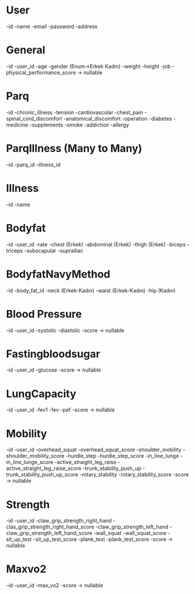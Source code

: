 # User 
-id
-name
-email
-password
-address

# General
-id
-user_id
-age
-gender (Enum->Erkek Kadın)
-weight
-height
-job
-physical_performance_score -> nullable

# Parq
-id
-chronic_illness
-tension
-cardiovascular
-chest_pain
-spinal_cord_discomfort
-anatomical_discomfort
-operation
-diabetes
-medicine
-supplements
-smoke
-addiction
-allergy


# ParqIllness (Many to Many)
-id
-parq_id
-illness_id

# Illness
-id
-name

# Bodyfat
-id
-user_id
-rate
-chest (Erkek)
-abdominal (Erkek)
-thigh (Erkek)
-biceps
-triceps
-subscapular
-suprailiac

# BodyfatNavyMethod
-id
-body_fat_id
-neck (Erkek-Kadın)
-waist (Erkek-Kadın)
-hip (Kadın)


# Blood Pressure
-id
-user_id
-systolic
-diastolic
-score -> nullable

# Fastingbloodsugar
-id 
-user_id
-glucose
-score -> nullable

# LungCapacity
-id
-user_id
-fev1
-fev
-pef
-score -> nullable

# Mobility
-id
-user_id
-overhead_squat
-overhead_squat_score
-shoulder_mobility
-shoulder_mobility_score
-hurdle_step
-hurdle_step_score
-in_line_lunge
-in_line_lunge_score
-active_straight_leg_raise
-active_straight_leg_raise_score
-trunk_stability_push_up
-trunk_stability_push_up_score
-rotary_stability
-rotary_stability_score
-score -> nullable

# Strength
-id
-user_id
-claw_grip_strength_right_hand
-clas_grip_strength_right_hand_score
-claw_grip_strength_left_hand
-claw_grip_strength_left_hand_score
-wall_squat
-wall_squat_score
-sit_up_test
-sit_up_test_score
-plank_test
-plank_test_score
-score -> nullable


# Maxvo2
-id
-user_id
-max_vo2
-score -> nullable





